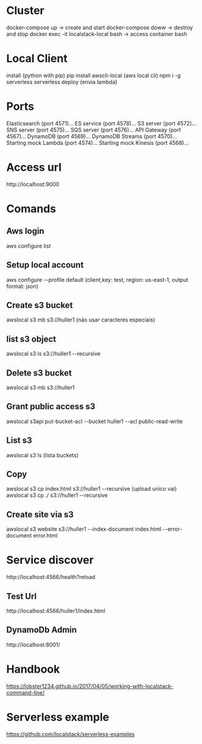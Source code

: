 # Cluster
docker-compose up -> create and start
docker-compose doww -> destroy and stop
docker exec -it localstack-local bash -> access container bash
# Local Client
install (python with pip)
pip install awscli-local (aws local cli)
npm i -g serverless
serverless deploy (envia lambda)

# Ports
Elasticsearch (port 4571)...
ES service (port 4578)...
S3 server (port 4572)...
SNS server (port 4575)...
SQS server (port 4576)...
API Gateway (port 4567)...
DynamoDB (port 4569)...
DynamoDB Streams (port 4570)...
Starting mock Lambda (port 4574)...
Starting mock Kinesis (port 4568)...

# Access url
http://localhost:9000

# Comands

## Aws login
aws configure list

## Setup local account
aws configure --profile default (client,key: test, region: us-east-1, output format: json)

## Create s3 bucket
awslocal s3 mb s3://huller1 (não usar caracteres especiais)

## list s3 object
awslocal s3 ls s3://huller1 --recursive

## Delete s3 bucket
awslocal s3 mb s3://huller1

## Grant public access s3
awslocal s3api put-bucket-acl --bucket huller1 --acl public-read-write

## List s3
awslocal s3 ls (lista buckets)

## Copy
awslocal s3 cp index.html s3://huller1 --recursive (upload unico vai)
awslocal s3 cp ./ s3://huller1 --recursive

## Create site via s3
awslocal s3 website s3://huller1 --index-document index.html --error-document error.html

# Service discover
http://localhost:4566/health?reload



## Test Url
http://localhost:4566/huller1/index.html

## DynamoDb Admin
http://localhost:8001/



#  Handbook
https://lobster1234.github.io/2017/04/05/working-with-localstack-command-line/
# Serverless example
https://github.com/localstack/serverless-examples